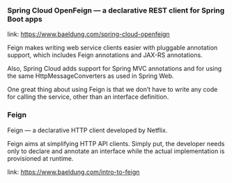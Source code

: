 ### Spring Cloud OpenFeign — a declarative REST client for Spring Boot apps

link: https://www.baeldung.com/spring-cloud-openfeign

Feign makes writing web service clients easier with pluggable annotation support, which includes Feign annotations and
JAX-RS annotations.

Also, Spring Cloud adds support for Spring MVC annotations and for using the same HttpMessageConverters as used in
Spring Web.

One great thing about using Feign is that we don’t have to write any code for calling the service, other than an
interface definition.

### Feign

Feign — a declarative HTTP client developed by Netflix.

Feign aims at simplifying HTTP API clients. Simply put, the developer needs only to declare and annotate
an interface while the actual implementation is provisioned at runtime.

link: https://www.baeldung.com/intro-to-feign